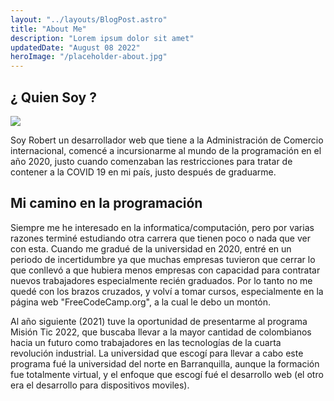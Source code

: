```yaml
---
layout: "../layouts/BlogPost.astro"
title: "About Me"
description: "Lorem ipsum dolor sit amet"
updatedDate: "August 08 2022"
heroImage: "/placeholder-about.jpg"
---
```


## ¿ Quien Soy ?

<!-- ![foto de robert](./../../public/robert.jpg) -->

<img class="about-image" src="/robert.jpg"/>

Soy Robert un desarrollador web que tiene a la Administración de Comercio internacional, comencé a incursionarme al mundo
de la programación en el año 2020, justo cuando comenzaban las restricciones para tratar de contener a la COVID 19 en mi
país, justo después de graduarme.

## Mi camino en la programación

Siempre me he interesado en la informatica/computación, pero por varias razones terminé estudiando otra carrera que tienen
poco o nada que ver con esta. Cuando me gradué de la universidad en 2020, entré en un periodo de incertidumbre ya que
muchas empresas tuvieron que cerrar lo que conllevó a que hubiera menos empresas con capacidad para contratar nuevos
trabajadores especialmente recién graduados.
Por lo tanto no me quedé con los brazos cruzados, y volví a tomar cursos, especialmente en la página web "FreeCodeCamp.org",
a la cual le debo un montón.

Al año siguiente (2021) tuve la oportunidad de presentarme al programa Misión Tic 2022, que buscaba llevar a la mayor cantidad
de colombianos hacia un futuro como trabajadores en las tecnologías de la cuarta revolución industrial. La universidad que
escogí para llevar a cabo este programa fué la universidad del norte en Barranquilla, aunque la formación fue totalmente
virtual, y el enfoque que escogí fué el desarrollo web (el otro era el desarrollo para dispositivos moviles).